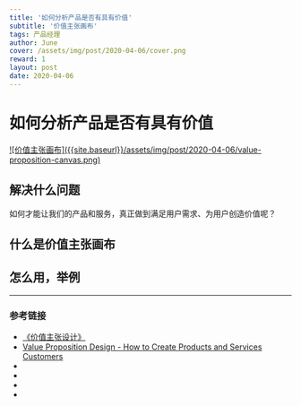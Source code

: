 ```yaml
---
title: '如何分析产品是否有具有价值'
subtitle: '价值主张画布'
tags: 产品经理
author: June
cover: /assets/img/post/2020-04-06/cover.png
reward: 1
layout: post
date: 2020-04-06
---
```


# 如何分析产品是否有具有价值

<a data-fancybox="gallery" href="{{site.baseurl}}/assets/img/post/2020-04-06/value-proposition-canvas.png">
![价值主张画布]({{site.baseurl}}/assets/img/post/2020-04-06/value-proposition-canvas.png)
</a>

## 解决什么问题



如何才能让我们的产品和服务，真正做到满足用户需求、为用户创造价值呢？

## 什么是价值主张画布



## 怎么用，举例

---

### 参考链接

* [《价值主张设计》]()
* [Value Proposition Design - How to Create Products and Services Customers]()
* []()
* []()
* []()
* []()